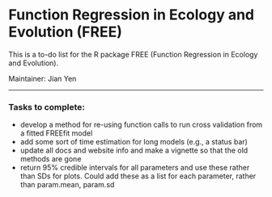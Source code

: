 # Function Regression in Ecology and Evolution (FREE)

This is a to-do list for the R package FREE (Function Regression in Ecology and Evolution).

Maintainer: Jian Yen

*****

### Tasks to complete:
- develop a method for re-using function calls to run cross validation from a fitted FREEfit model
- add some sort of time estimation for long models (e.g., a status bar)
- update all docs and website info and make a vignette so that the old methods are gone
- return 95% credible intervals for all parameters and use these rather than SDs for plots. Could add these as a list for each parameter, rather than param.mean, param.sd